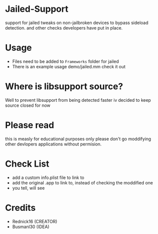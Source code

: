 # Jailed-Support
support for jailed tweaks on non-jailbroken devices to bypass sideload detection.
and other checks developers have put in place.

# Usage
- Files need to be added to `Frameworks` folder for jailed
- There is an example usage demo/jailed.mm check it out

# Where is libsupport source?
Well to prevent libsupport from being detected faster iv decided to keep source closed for now

# Please read
this is measly for educational purposes only please don't go moddifying other devlopers applications without permision.

# Check List
- add a custom info.plist file to link to
- add the original .app to link to, instead of checking the moddified one
- you tell, will see

# Credits
- Rednick16 (CREATOR)
- Busmanl30 (IDEA)